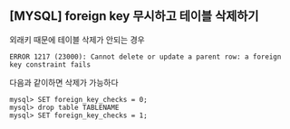 ## [MYSQL] foreign key 무시하고 테이블 삭제하기


외래키 때문에 테이블 삭제가 안되는 경우
```
ERROR 1217 (23000): Cannot delete or update a parent row: a foreign key constraint fails
```
다음과 같이하면 삭제가 가능하다
```
mysql> SET foreign_key_checks = 0;
mysql> drop table TABLENAME
mysql> SET foreign_key_checks = 1;
```
